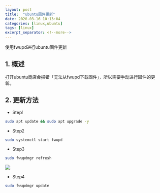 ```yaml
---
layout: post
title:  "ubuntu固件更新"
date: 2020-03-16 10:13:04
categories: [linux,ubuntu]
tags: [linux]
excerpt_separator: <!--more-->
---
```

使用fwupd进行ubuntu固件更新
<!--more-->

## 1. 概述

打开ubuntu商店会报错「无法从fwupd下载固件」，所以需要手动进行固件的更新。

## 2. 更新方法

* Step1
```bash
sudo apt update && sudo apt upgrade -y
```

* Step2
```bash
sudo systemctl start fwupd
```

* Step3
```bash
sudo fwupdmgr refresh
```
![](/images/深度截图_选择区域_20200316102108.png)

* Step4
```bash
sudo fwupdmgr update
```
